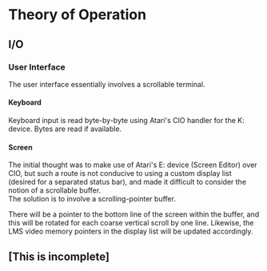 # Theory of Operation

## I/O

### User Interface

The user interface essentially involves a scrollable terminal.

#### Keyboard

Keyboard input is read byte-by-byte using Atari's CIO handler for the K: device. Bytes are read if available.

#### Screen

The initial thought was to make use of Atari's E: device (Screen Editor) over CIO, but such a route is not conducive to using a custom display list (desired for a separated status bar), and made it difficult to consider the notion of a scrollable buffer.  
The solution is to involve a scrolling-pointer buffer.

There will be a pointer to the bottom line of the screen within
the buffer, and this will be rotated for each coarse vertical
scroll by one line. Likewise, the LMS video memory pointers in the
display list will be updated accordingly.

## [This is incomplete]
